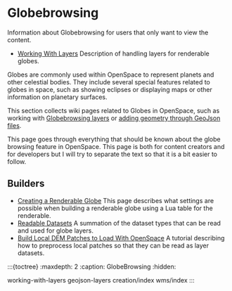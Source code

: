 # Globebrowsing
Information about Globebrowsing for users that only want to view the content.

- [Working With Layers](working-with-layers) Description of handling layers for renderable globes.

Globes are commonly used within OpenSpace to represent planets and other celestial bodies. They include several special features related to globes in space, such as showing eclipses or displaying maps or other information on planetary surfaces.

This section collects wiki pages related to Globes in OpenSpace, such as working with [Globebrowsing layers](./working-with-layers) or [adding geometry through GeoJson files](./geojson-layers).

This page goes through everything that should be known about the globe browsing feature in OpenSpace. This page is both for content creators and for developers but I will try to separate the text so that it is a bit easier to follow.


## Builders
  - [Creating a Renderable Globe](creation/creating-a-renderableglobe) This page describes what settings are possible when building a renderable globe using a Lua table for the renderable.
  - [Readable Datasets](creation/readable-datasets) A summation of the dataset types that can be read and used for globe layers.
  - [Build Local DEM Patches to Load With OpenSpace](creation/build-local-dem-patches) A tutorial describing how to preprocess local patches so that they can be read as layer datasets.

:::{toctree}
:maxdepth: 2
:caption: GlobeBrowsing
:hidden:

working-with-layers
geojson-layers
creation/index
wms/index
:::

